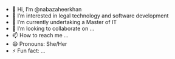 - 👋 Hi, I’m @nabazaheerkhan
- 👀 I’m interested in legal technology and software development
- 🌱 I’m currently undertaking a Master of IT
- 💞️ I’m looking to collaborate on ...
- 📫 How to reach me ...
- 😄 Pronouns: She/Her
- ⚡ Fun fact: ...

<!---
nabazaheerkhan/nabazaheerkhan is a ✨ special ✨ repository because its `README.md` (this file) appears on your GitHub profile.
You can click the Preview link to take a look at your changes.
--->
